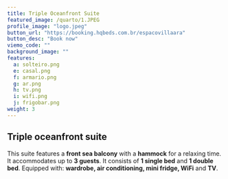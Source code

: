 ```yaml
---
title: Triple Oceanfront Suite
featured_image: /quarto/1.JPEG
profile_image: "logo.jpeg"
button_url: "https://booking.hqbeds.com.br/espacovillaara"
button_desc: "Book now"
viemo_code: ""
background_image: ""
features:
  a: solteiro.png 
  e: casal.png
  f: armario.png
  g: ar.png
  h: tv.png
  i: wifi.png
  j: frigobar.png
weight: 3
---
```

## Triple oceanfront suite

This suite features a **front sea balcony** with a **hammock** for a relaxing time. It accommodates up to **3 guests**.  It consists of **1 single bed** and **1 double bed**. Equipped with: **wardrobe, air conditioning, mini fridge, WiFi** and **TV**. 
